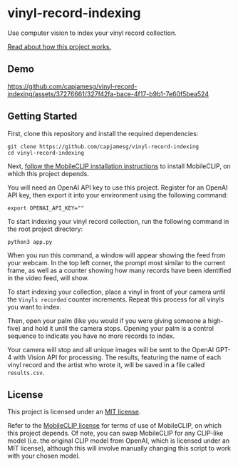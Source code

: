 # vinyl-record-indexing

Use computer vision to index your vinyl record collection.

[Read about how this project works.](https://jamesg.blog/2024/03/16/vinyl-record-indexing/)

## Demo

https://github.com/capjamesg/vinyl-record-indexing/assets/37276661/327f42fa-bace-4f17-b9b1-7e60f5bea524

## Getting Started

First, clone this repository and install the required dependencies:

```
git clone https://github.com/capjamesg/vinyl-record-indexing
cd vinyl-record-indexing
```

Next, [follow the MobileCLIP installation instructions](https://github.com/apple/ml-mobileclip) to install MobileCLIP, on which this project depends.

You will need an OpenAI API key to use this project. Register for an OpenAI API key, then export it into your environment using the following command:

```
export OPENAI_API_KEY=""
```

To start indexing your vinyl record collection, run the following command in the root project directory:

```
python3 app.py
```

When you run this command, a window will appear showing the feed from your webcam. In the top left corner, the prompt most similar to the current frame, as well as a counter showing how many records have been identified in the video feed, will show.

To start indexing your collection, place a vinyl in front of your camera until the `Vinyls recorded` counter increments. Repeat this process for all vinyls you want to index.

Then, open your palm (like you would if you were giving someone a high-five) and hold it until the camera stops. Opening your palm is a control sequence to indicate you have no more records to index.

Your camera will stop and all unique images will be sent to the OpenAI GPT-4 with Vision API for processing. The results, featuring the name of each vinyl record and the artist who wrote it, will be saved in a file called `results.csv`.

## License

This project is licensed under an [MIT license](LICENSE).

Refer to the [MobileCLIP license](https://github.com/apple/ml-mobileclip?tab=License-1-ov-file) for terms of use of MobileCLIP, on which this project depends. Of note, you can swap MobileCLIP for any CLIP-like model (i.e. the original CLIP model from OpenAI, which is licensed under an MIT license), although this will involve manually changing this script to work with your chosen model.
